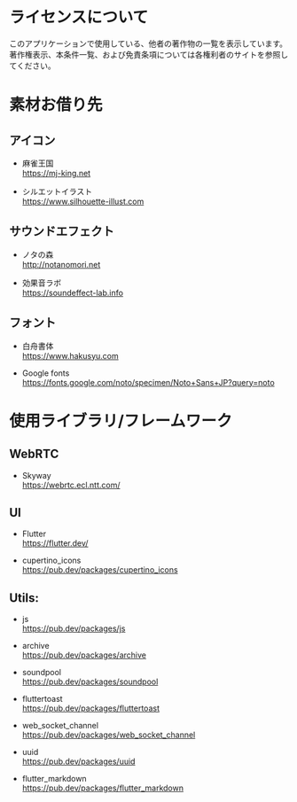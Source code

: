 # ライセンスについて
このアプリケーションで使用している、他者の著作物の一覧を表示しています。  
著作権表示、本条件一覧、および免責条項については各権利者のサイトを参照してください。  

# 素材お借り先
## アイコン
* 麻雀王国  
  https://mj-king.net 
 
* シルエットイラスト  
  https://www.silhouette-illust.com

## サウンドエフェクト
* ノタの森  
  http://notanomori.net

* 効果音ラボ  
  https://soundeffect-lab.info

## フォント
* 白舟書体  
  https://www.hakusyu.com

* Google fonts  
  https://fonts.google.com/noto/specimen/Noto+Sans+JP?query=noto

# 使用ライブラリ/フレームワーク
## WebRTC
* Skyway  
  https://webrtc.ecl.ntt.com/

## UI
* Flutter  
  https://flutter.dev/

* cupertino_icons  
  https://pub.dev/packages/cupertino_icons
    
## Utils:
* js  
  https://pub.dev/packages/js

* archive  
  https://pub.dev/packages/archive

* soundpool  
  https://pub.dev/packages/soundpool

* fluttertoast    
  https://pub.dev/packages/fluttertoast

* web_socket_channel  
  https://pub.dev/packages/web_socket_channel

* uuid  
  https://pub.dev/packages/uuid

* flutter_markdown  
  https://pub.dev/packages/flutter_markdown
